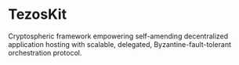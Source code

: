 # TezosKit
Cryptospheric framework empowering self-amending decentralized application hosting with scalable, delegated, Byzantine-fault-tolerant orchestration protocol.
